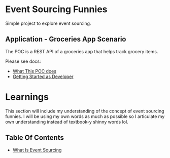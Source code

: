 # Event Sourcing Funnies
Simple project to explore event sourcing.

## Application - Groceries App Scenario
The POC is a REST API of a groceries app that helps track grocery items.

Please see docs:
- [What This POC does](./docs/WHAT_THE_POC_DOES.md)
- [Getting Started as Developer](./docs/GETTING_STARTED_AS_DEV.md)

# Learnings
This section will include my understanding of the concept of event sourcing funnies. I will be using my own words as much as possible so I articulate my own understanding instead of textbook-y shinny words lol.

## Table Of Contents
- [What Is Event Sourcing](./docs/WHAT_IS_EVENT_SOURCING.md)